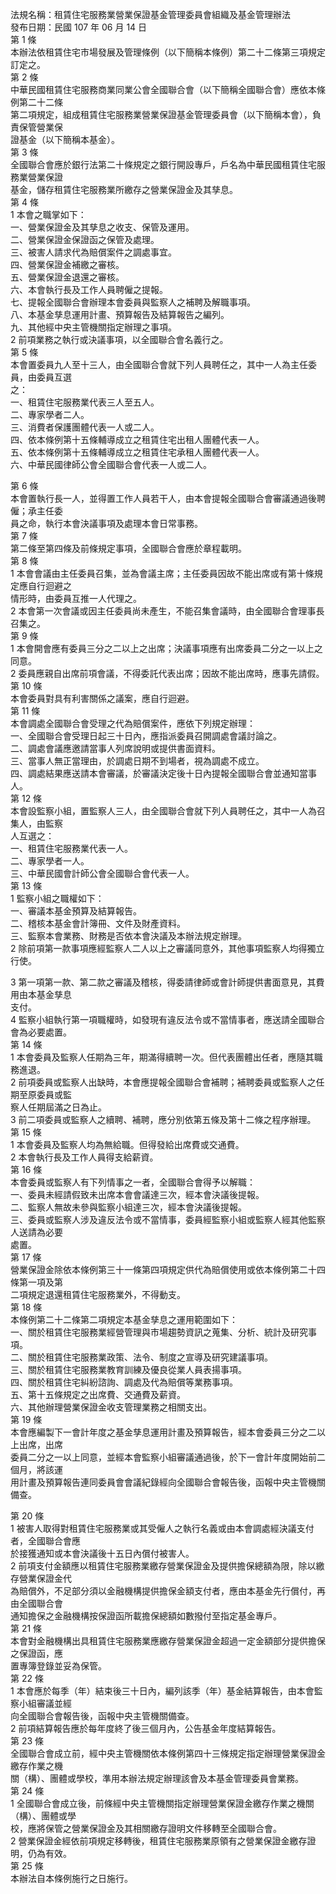 法規名稱：租賃住宅服務業營業保證基金管理委員會組織及基金管理辦法  
發布日期：民國 107 年 06 月 14 日  
第 1 條  
本辦法依租賃住宅市場發展及管理條例（以下簡稱本條例）第二十二條第三項規定訂定之。  
第 2 條  
中華民國租賃住宅服務商業同業公會全國聯合會（以下簡稱全國聯合會）應依本條例第二十二條  
第二項規定，組成租賃住宅服務業營業保證基金管理委員會（以下簡稱本會），負責保管營業保  
證基金（以下簡稱本基金）。  
第 3 條  
全國聯合會應於銀行法第二十條規定之銀行開設專戶，戶名為中華民國租賃住宅服務業營業保證  
基金，儲存租賃住宅服務業所繳存之營業保證金及其孳息。  
第 4 條  
1 本會之職掌如下：  
一、營業保證金及其孳息之收支、保管及運用。  
二、營業保證金保證函之保管及處理。  
三、被害人請求代為賠償案件之調處事宜。  
四、營業保證金補繳之審核。  
五、營業保證金退還之審核。  
六、本會執行長及工作人員聘僱之提報。  
七、提報全國聯合會辦理本會委員與監察人之補聘及解職事項。  
八、本基金孳息運用計畫、預算報告及結算報告之編列。  
九、其他經中央主管機關指定辦理之事項。  
2 前項業務之執行或決議事項，以全國聯合會名義行之。  
第 5 條  
本會置委員九人至十三人，由全國聯合會就下列人員聘任之，其中一人為主任委員，由委員互選  
之：  
一、租賃住宅服務業代表三人至五人。  
二、專家學者二人。  
三、消費者保護團體代表一人或二人。  
四、依本條例第十五條輔導成立之租賃住宅出租人團體代表一人。  
五、依本條例第十五條輔導成立之租賃住宅承租人團體代表一人。  
六、中華民國律師公會全國聯合會代表一人或二人。  


第 6 條  
本會置執行長一人，並得置工作人員若干人，由本會提報全國聯合會審議通過後聘僱；承主任委  
員之命，執行本會決議事項及處理本會日常事務。  
第 7 條  
第二條至第四條及前條規定事項，全國聯合會應於章程載明。  
第 8 條  
1 本會會議由主任委員召集，並為會議主席；主任委員因故不能出席或有第十條規定應自行迴避之  
情形時，由委員互推一人代理之。  
2 本會第一次會議或因主任委員尚未產生，不能召集會議時，由全國聯合會理事長召集之。  
第 9 條  
1 本會開會應有委員三分之二以上之出席；決議事項應有出席委員二分之一以上之同意。  
2 委員應親自出席前項會議，不得委託代表出席；因故不能出席時，應事先請假。  
第 10 條  
本會委員對具有利害關係之議案，應自行迴避。  
第 11 條  
本會調處全國聯合會受理之代為賠償案件，應依下列規定辦理：  
一、全國聯合會受理日起三十日內，應指派委員召開調處會議討論之。  
二、調處會議應邀請當事人列席說明或提供書面資料。  
三、當事人無正當理由，於調處日期不到場者，視為調處不成立。  
四、調處結果應送請本會審議，於審議決定後十日內提報全國聯合會並通知當事人。  
第 12 條  
本會設監察小組，置監察人三人，由全國聯合會就下列人員聘任之，其中一人為召集人，由監察  
人互選之：  
一、租賃住宅服務業代表一人。  
二、專家學者一人。  
三、中華民國會計師公會全國聯合會代表一人。  
第 13 條  
1 監察小組之職權如下：  
一、審議本基金預算及結算報告。  
二、稽核本基金會計簿冊、文件及財產資料。  
三、監察本會業務、財務是否依本會決議及本辦法規定辦理。  
2 除前項第一款事項應經監察人二人以上之審議同意外，其他事項監察人均得獨立行使。  


3 第一項第一款、第二款之審議及稽核，得委請律師或會計師提供書面意見，其費用由本基金孳息  
支付。  
4 監察小組執行第一項職權時，如發現有違反法令或不當情事者，應送請全國聯合會為必要處置。  
第 14 條  
1 本會委員及監察人任期為三年，期滿得續聘一次。但代表團體出任者，應隨其職務進退。  
2 前項委員或監察人出缺時，本會應提報全國聯合會補聘；補聘委員或監察人之任期至原委員或監  
察人任期屆滿之日為止。  
3 前二項委員或監察人之續聘、補聘，應分別依第五條及第十二條之程序辦理。  
第 15 條  
1 本會委員及監察人均為無給職。但得發給出席費或交通費。  
2 本會執行長及工作人員得支給薪資。  
第 16 條  
本會委員或監察人有下列情事之一者，全國聯合會得予以解職：  
一、委員未經請假致未出席本會會議達三次，經本會決議後提報。  
二、監察人無故未參與監察小組達三次，經本會決議後提報。  
三、委員或監察人涉及違反法令或不當情事，委員經監察小組或監察人經其他監察人送請為必要  
處置。  
第 17 條  
營業保證金除依本條例第三十一條第四項規定供代為賠償使用或依本條例第二十四條第一項及第  
二項規定退還租賃住宅服務業外，不得動支。  
第 18 條  
本條例第二十二條第二項規定本基金孳息之運用範圍如下：  
一、關於租賃住宅服務業經營管理與市場趨勢資訊之蒐集、分析、統計及研究事項。  
二、關於租賃住宅服務業政策、法令、制度之宣導及研究建議事項。  
三、關於租賃住宅服務業教育訓練及優良從業人員表揚事項。  
四、關於租賃住宅糾紛諮詢、調處及代為賠償等業務事項。  
五、第十五條規定之出席費、交通費及薪資。  
六、其他辦理營業保證金收支管理業務之相關支出。  
第 19 條  
本會應編製下一會計年度之基金孳息運用計畫及預算報告，經本會委員三分之二以上出席，出席  
委員二分之一以上同意，並經本會監察小組審議通過後，於下一會計年度開始前二個月，將該運  
用計畫及預算報告連同委員會會議紀錄經向全國聯合會報告後，函報中央主管機關備查。  


第 20 條  
1 被害人取得對租賃住宅服務業或其受僱人之執行名義或由本會調處經決議支付者，全國聯合會應  
於接獲通知或本會決議後十五日內償付被害人。  
2 前項支付金額應以租賃住宅服務業繳存營業保證金及提供擔保總額為限，除以繳存營業保證金代  
為賠償外，不足部分須以金融機構提供擔保金額支付者，應由本基金先行償付，再由全國聯合會  
通知擔保之金融機構按保證函所載擔保總額如數撥付至指定基金專戶。  
第 21 條  
本會對金融機構出具租賃住宅服務業應繳存營業保證金超過一定金額部分提供擔保之保證函，應  
置專簿登錄並妥為保管。  
第 22 條  
1 本會應於每季（年）結束後三十日內，編列該季（年）基金結算報告，由本會監察小組審議並經  
向全國聯合會報告後，函報中央主管機關備查。  
2 前項結算報告應於每年度終了後三個月內，公告基金年度結算報告。  
第 23 條  
全國聯合會成立前，經中央主管機關依本條例第四十三條規定指定辦理營業保證金繳存作業之機  
關（構）、團體或學校，準用本辦法規定辦理該會及本基金管理委員會業務。  
第 24 條  
1 全國聯合會成立後，前條經中央主管機關指定辦理營業保證金繳存作業之機關（構）、團體或學  
校，應將保管之營業保證金及其相關繳存證明文件移轉至全國聯合會。  
2 營業保證金經依前項規定移轉後，租賃住宅服務業原領有之營業保證金繳存證明，仍為有效。  
第 25 條  
本辦法自本條例施行之日施行。  


